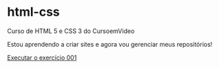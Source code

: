 # html-css
 Curso de HTML 5 e CSS 3 do CursoemVideo 

Estou aprendendo a criar sites e agora vou gerenciar meus
repositórios!

<a href="https://wellingtonrsgomes.github.io/html-css/exercicios/ex001/index.html"> Executar o exercício 001</a>
